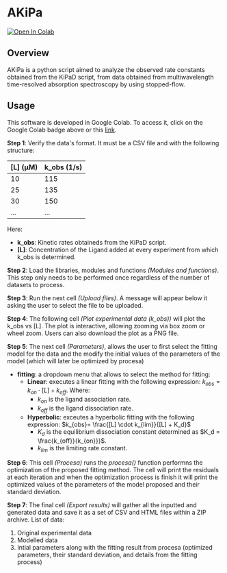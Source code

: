 # AKiPa
[![Open In Colab](https://colab.research.google.com/assets/colab-badge.svg)](https://colab.research.google.com/github/unizar-flav/AKiPa/blob/master/AkiPa.ipynb)

## Overview
AKiPa is a python script aimed to analyze the observed rate constants obtained from the KiPaD script, from data obtained from multiwavelength time-resolved absorption spectroscopy by using stopped-flow.

## Usage
This software is developed in Google Colab. To access it, click on the Google Colab badge above or this [link](https://colab.research.google.com/github/unizar-flav/AKiPa/blob/master/AkiPa.ipynb).

**Step 1**: Verify the data's format. It must be a CSV file and with the following structure:

| [L] (μM) | k_obs (1/s)|
|---|---|
|10|115|
|25|135|
|30|150|
|...|...|

Here:
* **k_obs**: Kinetic rates obtaineds from the KiPaD script.
* **[L]**: Concentration of the Ligand added at every experiment from which k_obs is determined.

**Step 2**: Load the libraries, modules and functions *(Modules and functions)*. This step only needs to be performed once regardless of the number of datasets to process.

**Step 3**: Run the next cell *(Upload files)*. A message will appear below it asking the user to select the file to be uploaded.

**Step 4**: The following cell *(Plot experimental data (k_obs))* will plot the k_obs vs [L]. The plot is interactive, allowing zooming via box zoom or wheel zoom. Users can also download the plot as a PNG file.

**Step 5**: The next cell *(Parameters)*, allows the user to first select the fitting model for the data and the modify the initial values of the parameters of the model (which will later be optimized by procesa)
- **fitting**: a dropdown menu that allows to select the method for fitting:
    - **Linear**: executes a linear fitting with the following expression: $k_{obs}= k_{on}\cdot [L] + k_{off}$. Where:
      -  $k_{on}$ is the ligand association rate.
      -  $k_{off}$ is the ligand dissociation rate.
    - **Hyperbolic**: exceutes a hyperbolic fitting with the following expression: $k_{obs}= \frac{[L] \cdot k_{lim}}{[L] + K_d}$
      -  $K_d$ is the equilibrium dissociation constant determined as $K_d = \frac{k_{off}}{k_{on}}}$.
      -  $k_{lim}$ is the limiting rate constant.

**Step 6**: This cell *(Procesa)* runs the *procesa()* function performns the optimization of the proposed fitting method. The cell will print the residuals at each iteration and when the optimization process is finish it will print the optimized values of the parameters of the model proposed and their standard deviation.

**Step 7**:  The final cell *(Export results)* will gather all the inputted and generated data and save it as a set of CSV and HTML files within a ZIP archive. List of data:
1. Original experimental data
2. Modelled data
3. Intial parameters along with the fitting result from procesa (optimized parameters, their standard deviation, and details from the fitting process)

